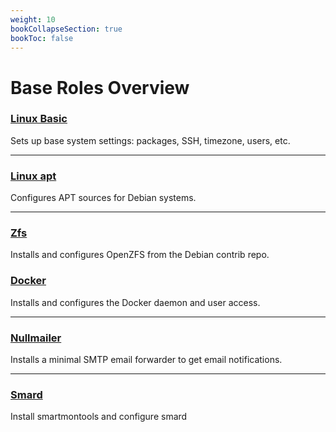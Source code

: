 ```yaml
---
weight: 10
bookCollapseSection: true
bookToc: false
---
```



# Base Roles Overview
### [**Linux Basic**](/docs/docs/roles/base/linux-basic)
Sets up base system settings: packages, SSH, timezone, users, etc.

--- 
### [**Linux apt**](/docs/docs/roles/base/linux-apt)
Configures APT sources for Debian systems.

---
### [**Zfs**](/docs/docs/roles/base/zfs)
Installs and configures OpenZFS from the Debian contrib repo.

### [**Docker**](/docs/docs/roles/base/docker)
Installs and configures the Docker daemon and user access.

---
### [**Nullmailer**](/docs/docs/roles/base/nullmailer)
Installs a minimal SMTP email forwarder to get email notifications.

---
### [**Smard**](/docs/docs/roles/base/smartd)
Install smartmontools and configure smard
